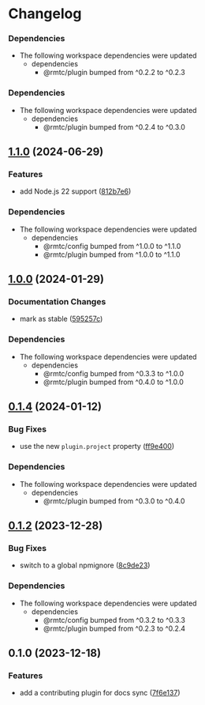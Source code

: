 # Changelog

### Dependencies

* The following workspace dependencies were updated
  * dependencies
    * @rmtc/plugin bumped from ^0.2.2 to ^0.2.3

### Dependencies

* The following workspace dependencies were updated
  * dependencies
    * @rmtc/plugin bumped from ^0.2.4 to ^0.3.0

## [1.1.0](https://github.com/rowanmanning/toolchain/compare/plugin-contributing-v1.0.0...plugin-contributing-v1.1.0) (2024-06-29)


### Features

* add Node.js 22 support ([812b7e6](https://github.com/rowanmanning/toolchain/commit/812b7e6bff71d677a144767a61e8dfed615a5094))


### Dependencies

* The following workspace dependencies were updated
  * dependencies
    * @rmtc/config bumped from ^1.0.0 to ^1.1.0
    * @rmtc/plugin bumped from ^1.0.0 to ^1.1.0

## [1.0.0](https://github.com/rowanmanning/toolchain/compare/plugin-contributing-v0.1.4...plugin-contributing-v1.0.0) (2024-01-29)


### Documentation Changes

* mark as stable ([595257c](https://github.com/rowanmanning/toolchain/commit/595257cdb79b451a728a60d67063279f4b7b9105))


### Dependencies

* The following workspace dependencies were updated
  * dependencies
    * @rmtc/config bumped from ^0.3.3 to ^1.0.0
    * @rmtc/plugin bumped from ^0.4.0 to ^1.0.0

## [0.1.4](https://github.com/rowanmanning/toolchain/compare/plugin-contributing-v0.1.3...plugin-contributing-v0.1.4) (2024-01-12)


### Bug Fixes

* use the new `plugin.project` property ([ff9e400](https://github.com/rowanmanning/toolchain/commit/ff9e400540756b17666fe23aed234c58f4d85009))


### Dependencies

* The following workspace dependencies were updated
  * dependencies
    * @rmtc/plugin bumped from ^0.3.0 to ^0.4.0

## [0.1.2](https://github.com/rowanmanning/toolchain/compare/plugin-contributing-v0.1.1...plugin-contributing-v0.1.2) (2023-12-28)


### Bug Fixes

* switch to a global npmignore ([8c9de23](https://github.com/rowanmanning/toolchain/commit/8c9de2325e0783d1471cbd0f17a684d5eb301246))


### Dependencies

* The following workspace dependencies were updated
  * dependencies
    * @rmtc/config bumped from ^0.3.2 to ^0.3.3
    * @rmtc/plugin bumped from ^0.2.3 to ^0.2.4

## 0.1.0 (2023-12-18)


### Features

* add a contributing plugin for docs sync ([7f6e137](https://github.com/rowanmanning/toolchain/commit/7f6e1379c7beedcf362a528fdfc05819766a2ad1))
